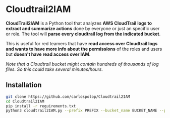 # Cloudtrail2IAM

**CloudTrail2IAM** is a Python tool that analyzes **AWS CloudTrail logs to extract and summarize actions** done by everyone or just an specific user or role. The tool will **parse every cloudtrail log from the indicated bucket**.

This is useful for red teamers that have **read access over Cloudtrail logs and wants to have more info about the permissions** of the roles and users but **doesn't have read access over IAM**.

*Note that a Cloudtrail bucket might contain hundreds of thousands of log files. So this could take several minutes/hours.*

## Installation

```sh
git clone https://github.com/carlospolop/Cloudtrail2IAM
cd Cloudtrail2IAM
pip install -r requirements.txt
python3 cloudtrail2IAM.py --prefix PREFIX --bucket_name BUCKET_NAME --profile PROFILE [--filter-name FILTER_NAME] [--threads THREADS]
```

